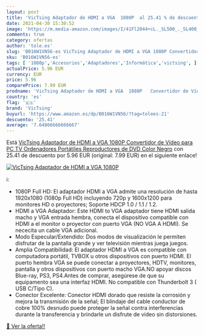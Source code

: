 ```yaml
---
layout: post
title: 'VicTsing Adaptador de HDMI a VGA  1080P  al 25.41 % de descuento'
date: 2021-04-30 15:30:52
image: 'https://m.media-amazon.com/images/I/41Fl2044+cL._SL500_._SL400_.jpg'
comments: true
category: ofertas
author: 'tole.es'
slug: 'B016W1VN56-es VicTsing Adaptador de HDMI a VGA 1080P Convertidor de...'
sku: 'B016W1VN56-es'
tags: [ '1080p','Accesorios','Adaptadores','Informática','victsing', ]
actualPrice: 5.96 EUR
currency: EUR
price: 5.96
comparePrice: 7.99 EUR
prodname: 'VicTsing Adaptador de HDMI a VGA  1080P   Convertidor de Vídeo para PC  TV  Ordenadores Portátiles  Reproductores de DVD  Color Negro'
country: 'es'
flag: '🇪🇸'
brand: 'VicTsing'
buyurl: 'https://www.amazon.es/dp/B016W1VN56/?tag=tolees-21'
descuento: '25.41'
average: '7.64866666666667'
---
```


Está [VicTsing Adaptador de HDMI a VGA  1080P   Convertidor de Vídeo para PC  TV  Ordenadores Portátiles  Reproductores de DVD  Color Negro](https://www.amazon.es/dp/B016W1VN56/?tag=tolees-21) con 25.41 de descuento por 5.96 EUR (original: 7.99 EUR) en el siguiente enlace!

[![VicTsing Adaptador de HDMI a VGA  1080P ](https://m.media-amazon.com/images/I/41Fl2044+cL._SL500_._SL400_.jpg)](https://www.amazon.es/dp/B016W1VN56/?tag=tolees-21)

ℹ️:

- 1080P Full HD: El adaptador HDMI a VGA admite una resolución de hasta 1920x1080 (1080p Full HD) incluyendo 720p y 1600x1200 para monitores HD o proyectores; Soporte HDCP 1.0 / 1.1 / 1.2.
- HDMI a VGA Adaptador: Este HDMI to VGA adaptador tiene HDMI salida macho y VGA entrada hembra, conecta el dispositivo compatible con HDMI a el monitor o proyector con puerto VGA (NO VGA A HDMI). Se nececita un cable VGA adicional.
- Modo Especular/Extendido: Dos modos de visualización le permiten disfrutar de la pantalla grande y ver televisión mientras juega juegos.
- Amplia Compatibilidad: El adaptador HDMI a VGA es compatible con computadora portátil, TVBOX u otros dispositivos con puerto HDMI. El puerto hembra VGA se puede conectar a proyectores, HDTV, monitores, pantalla y otros dispositivos con puerto macho VGA.NO apoyar discos Blue-ray, PS3, PS4.Antes de comprar, asegúrese de que su equipamento sea una interfaz HDMI. No compatible con Thunderbolt 3 ( USB C/Tipo C).
- Conector Excelente: Conector HDMI dorado que resiste la corrosión y mejora la transmisión de la señal; El blindaje del cable conductor de cobre 100% desnudo puede proteger la señal contra interferencias durante la transferencia y brindarle un disfrute de video sin distorsiones.

[🛒 Ver la oferta!!](https://www.amazon.es/dp/B016W1VN56/?tag=tolees-21)
